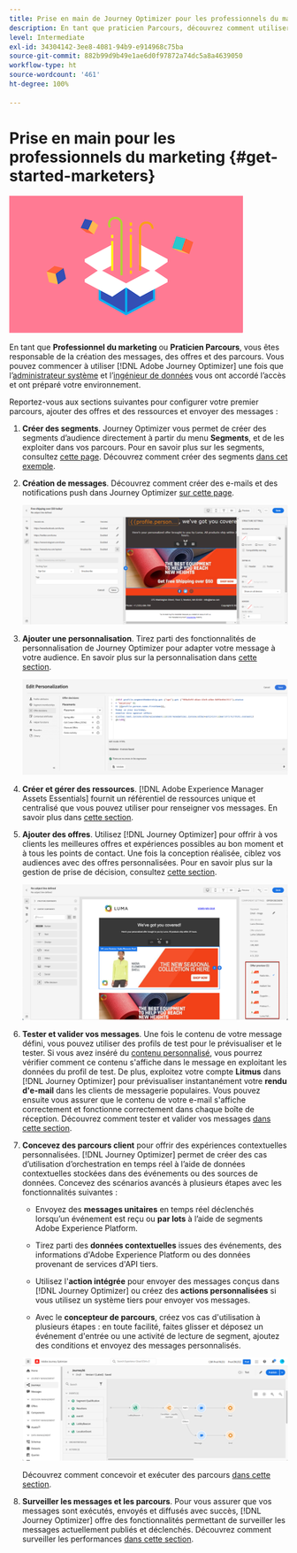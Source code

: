 ```yaml
---
title: Prise en main de Journey Optimizer pour les professionnels du marketing
description: En tant que praticien Parcours, découvrez comment utiliser Journey Optimizer.
level: Intermediate
exl-id: 34304142-3ee8-4081-94b9-e914968c75ba
source-git-commit: 882b99d9b49e1ae6d0f97872a74dc5a8a4639050
workflow-type: ht
source-wordcount: '461'
ht-degree: 100%

---
```


# Prise en main pour les professionnels du marketing {#get-started-marketers}

![professionnel du marketing](assets/do-not-localize/user-3.png)

En tant que **Professionnel du marketing** ou **Praticien Parcours**, vous êtes responsable de la création des messages, des offres et des parcours. Vous pouvez commencer à utiliser [!DNL Adobe Journey Optimizer] une fois que l’[administrateur système](administrator.md) et l’[ingénieur de données](data-engineer.md) vous ont accordé l’accès et ont préparé votre environnement. 

Reportez-vous aux sections suivantes pour configurer votre premier parcours, ajouter des offres et des ressources et envoyer des messages :

1. **Créer des segments**. Journey Optimizer vous permet de créer des segments d’audience directement à partir du menu **Segments**, et de les exploiter dans vos parcours. Pour en savoir plus sur les segments, consultez [cette page](../../segment/about-segments.md). Découvrez comment créer des segments [dans cet exemple](../../segment/creating-a-segment.md).

1. **Création de messages**. Découvrez comment créer des e-mails et des notifications push dans Journey Optimizer [sur cette page](../../messages/create-message.md). 

   ![](../assets/email_designer_7.png)

1. **Ajouter une personnalisation**. Tirez parti des fonctionnalités de personnalisation de Journey Optimizer pour adapter votre message à votre audience. En savoir plus sur la personnalisation dans [cette section](../../personalization/personalize.md).

   ![](../assets/perso_ee2.png)

1. **Créer et gérer des ressources**. [!DNL Adobe Experience Manager Assets Essentials] fournit un référentiel de ressources unique et centralisé que vous pouvez utiliser pour renseigner vos messages. En savoir plus dans [cette section](../../messages/assets-essentials.md).

1. **Ajouter des offres**. Utilisez [!DNL Journey Optimizer] pour offrir à vos clients les meilleures offres et expériences possibles au bon moment et à tous les points de contact. Une fois la conception réalisée, ciblez vos audiences avec des offres personnalisées. Pour en savoir plus sur la gestion de prise de décision, consultez [cette section](../../offers/get-started/starting-offer-decisioning.md).

   ![](../assets/offers-e2e-offers-displayed.png)

1. **Tester et valider vos messages**. Une fois le contenu de votre message défini, vous pouvez utiliser des profils de test pour le prévisualiser et le tester. Si vous avez inséré du [contenu personnalisé](../../personalization/personalize.md), vous pourrez vérifier comment ce contenu s&#39;affiche dans le message en exploitant les données du profil de test. De plus, exploitez votre compte **Litmus** dans [!DNL Journey Optimizer] pour prévisualiser instantanément votre **rendu d&#39;e-mail** dans les clients de messagerie populaires. Vous pouvez ensuite vous assurer que le contenu de votre e-mail s&#39;affiche correctement et fonctionne correctement dans chaque boîte de réception. Découvrez comment tester et valider vos messages [dans cette section](../../messages/preview.md). 

1. **Concevez des parcours client** pour offrir des expériences contextuelles personnalisées. [!DNL Journey Optimizer] permet de créer des cas d’utilisation d’orchestration en temps réel à l’aide de données contextuelles stockées dans des événements ou des sources de données. Concevez des scénarios avancés à plusieurs étapes avec les fonctionnalités suivantes :

   * Envoyez des **messages unitaires** en temps réel déclenchés lorsqu’un événement est reçu ou **par lots** à l’aide de segments Adobe Experience Platform.

   * Tirez parti des **données contextuelles** issues des événements, des informations d&#39;Adobe Experience Platform ou des données provenant de services d&#39;API tiers.

   * Utilisez l&#39;**action intégrée** pour envoyer des messages conçus dans [!DNL Journey Optimizer] ou créez des **actions personnalisées** si vous utilisez un système tiers pour envoyer vos messages.

   * Avec le **concepteur de parcours**, créez vos cas d&#39;utilisation à plusieurs étapes : en toute facilité, faites glisser et déposez un événement d&#39;entrée ou une activité de lecture de segment, ajoutez des conditions et envoyez des messages personnalisés.

   ![](../assets/copy-paste3.png)

   Découvrez comment concevoir et exécuter des parcours [dans cette section](../../building-journeys/journey-gs.md).

1. **Surveiller les messages et les parcours**. Pour vous assurer que vos messages sont exécutés, envoyés et diffusés avec succès, [!DNL Journey Optimizer] offre des fonctionnalités permettant de surveiller les messages actuellement publiés et déclenchés. Découvrez comment surveiller les performances [dans cette section](../../messages/message-monitoring.md).
